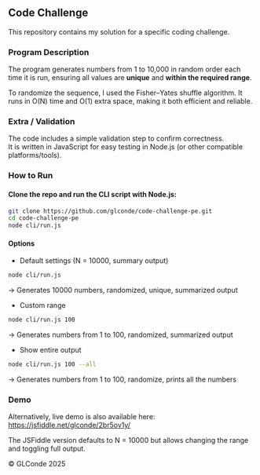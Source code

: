 ## Code Challenge

This repository contains my solution for a specific coding challenge.

### Program Description

The program generates numbers from 1 to 10,000 in random order each time it is run, ensuring all values are **unique** and **within the required range**. 

To randomize the sequence, I used the Fisher–Yates shuffle algorithm. It runs in O(N) time and O(1) extra space, making it both efficient and reliable. 

### Extra / Validation

The code includes a simple validation step to confirm correctness.  
It is written in JavaScript for easy testing in Node.js (or other compatible platforms/tools).

### How to Run

#### Clone the repo and run the CLI script with Node.js:
```bash
git clone https://github.com/glconde/code-challenge-pe.git
cd code-challenge-pe
node cli/run.js
```

#### Options
* Default settings (N = 10000, summary output)
```bash
node cli/run.js
```
-> Generates 10000 numbers, randomized, unique, summarized output

* Custom range
```bash
node cli/run.js 100
```
-> Generates numbers from 1 to 100, randomized, summarized output

* Show entire output
```bash
node cli/run.js 100 --all
```
-> Generates numbers from 1 to 100, randomize, prints all the numbers

### Demo
Alternatively, live demo is also available here: https://jsfiddle.net/glconde/2br5ov1y/

The JSFiddle version defaults to N = 10000 but allows changing the range and toggling full output.

© GLConde 2025